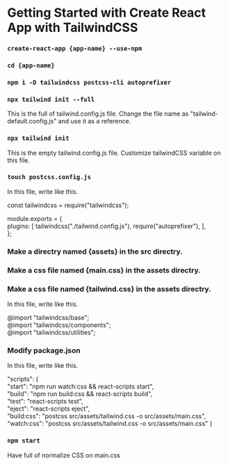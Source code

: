# Getting Started with Create React App with TailwindCSS

### `create-react-app {app-name} --use-npm`

### `cd {app-name}`

### `npm i -D tailwindcss postcss-cli autoprefixer`

### `npx tailwind init --full`

This is the full of tailwind.config.js file. Change the file name as "tailwind-default.config.js" and use it as a reference.

### `npx tailwind init`

This is the empty tailwind.config.js file. Customize tailwindCSS variable on this file.

### `touch postcss.config.js`

In this file, write like this.

const tailwindcss = require("tailwindcss");

module.exports = {  
plugins: [
tailwindcss("./tailwind.config.js"),
require("autoprefixer"),
],  
};

### Make a directry named {assets} in the src directry.

### Make a css file named {main.css} in the assets directry.

### Make a css file named {tailwind.css} in the assets directry.

In this file, write like this.

@import "tailwindcss/base";  
@import "tailwindcss/components";  
@import "tailwindcss/utilities";

### Modify package.json

In this file, write like this.

"scripts": {  
"start": "npm run watch:css && react-scripts start",  
"build": "npm run build:css && react-scripts build",  
"test": "react-scripts test",  
"eject": "react-scripts eject",  
"build:css": "postcss src/assets/tailwind.css -o src/assets/main.css",  
"watch:css": "postcss src/assets/tailwind.css -o src/assets/main.css"
}

### `npm start`

Have full of normalize CSS on main.css
